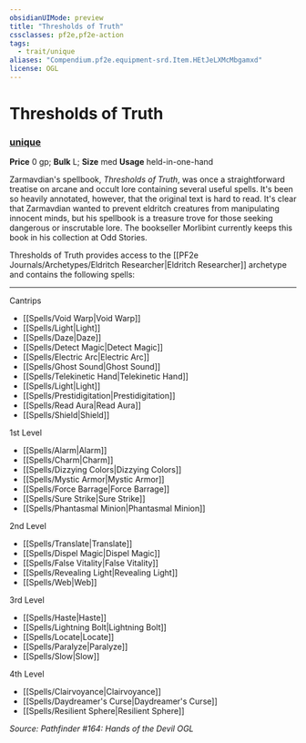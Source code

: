 ```yaml
---
obsidianUIMode: preview
title: "Thresholds of Truth"
cssclasses: pf2e,pf2e-action
tags:
  - trait/unique
aliases: "Compendium.pf2e.equipment-srd.Item.HEtJeLXMcMbgamxd"
license: OGL
---
```

# Thresholds of Truth

### [unique](unique "Unique Rarity Trait")


**Price** 0 gp; 
**Bulk** L; **Size** med
**Usage** held-in-one-hand

Zarmavdian's spellbook, _Thresholds of Truth_, was once a straightforward treatise on arcane and occult lore containing several useful spells. It's been so heavily annotated, however, that the original text is hard to read. It's clear that Zarmavdian wanted to prevent eldritch creatures from manipulating innocent minds, but his spellbook is a treasure trove for those seeking dangerous or inscrutable lore. The bookseller Morlibint currently keeps this book in his collection at Odd Stories.

Thresholds of Truth provides access to the [[PF2e Journals/Archetypes/Eldritch Researcher|Eldritch Researcher]] archetype and contains the following spells:

* * *

Cantrips

*   [[Spells/Void Warp|Void Warp]]
*   [[Spells/Light|Light]]
*   [[Spells/Daze|Daze]]
*   [[Spells/Detect Magic|Detect Magic]]
*   [[Spells/Electric Arc|Electric Arc]]
*   [[Spells/Ghost Sound|Ghost Sound]]
*   [[Spells/Telekinetic Hand|Telekinetic Hand]]
*   [[Spells/Light|Light]]
*   [[Spells/Prestidigitation|Prestidigitation]]
*   [[Spells/Read Aura|Read Aura]]
*   [[Spells/Shield|Shield]]

1st Level

*   [[Spells/Alarm|Alarm]]
*   [[Spells/Charm|Charm]]
*   [[Spells/Dizzying Colors|Dizzying Colors]]
*   [[Spells/Mystic Armor|Mystic Armor]]
*   [[Spells/Force Barrage|Force Barrage]]
*   [[Spells/Sure Strike|Sure Strike]]
*   [[Spells/Phantasmal Minion|Phantasmal Minion]]

2nd Level

*   [[Spells/Translate|Translate]]
*   [[Spells/Dispel Magic|Dispel Magic]]
*   [[Spells/False Vitality|False Vitality]]
*   [[Spells/Revealing Light|Revealing Light]]
*   [[Spells/Web|Web]]

3rd Level

*   [[Spells/Haste|Haste]]
*   [[Spells/Lightning Bolt|Lightning Bolt]]
*   [[Spells/Locate|Locate]]
*   [[Spells/Paralyze|Paralyze]]
*   [[Spells/Slow|Slow]]

4th Level

*   [[Spells/Clairvoyance|Clairvoyance]]
*   [[Spells/Daydreamer's Curse|Daydreamer's Curse]]
*   [[Spells/Resilient Sphere|Resilient Sphere]]

*Source: Pathfinder #164: Hands of the Devil*
*OGL*